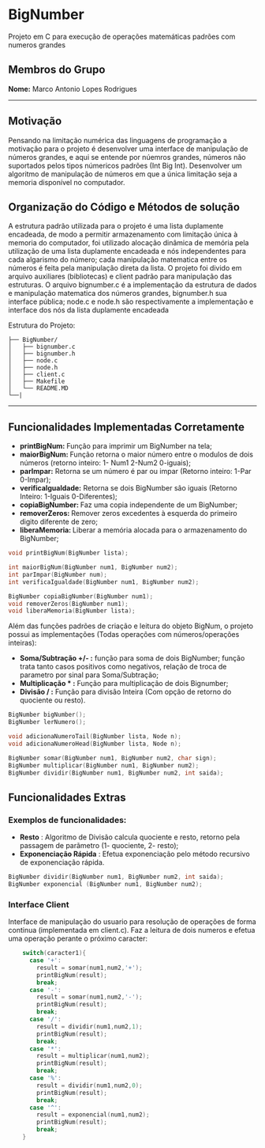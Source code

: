 # BigNumber

Projeto em C para execução de operações matemáticas padrões com numeros grandes


## Membros do Grupo

**Nome:**  Marco Antonio Lopes Rodrigues <br>

---

## Motivação

Pensando na limitação numérica das linguagens de programação a motivação para o projeto é desenvolver uma interface de manipulação de números grandes, e aqui se entende por núemros grandes, números não suportados pelos tipos númericos padrões (Int Big Int).
Desenvolver um algoritmo de manipulação de números em que a única limitação seja a memoria disponível no computador.


## Organização do Código e Métodos de solução

A estrutura padrão utilizada para o projeto é uma lista duplamente encadeada, de modo a permitir armazenamento com limitação única à memoria do computador, foi utilizado alocação dinâmica de memória pela utilização de uma lista duplamente encadeada e nós independentes para cada algarismo do número; cada manipulação matematica entre os números é feita pela manipulação direta da lista.
O projeto foi divido em arquivo auxiliares (bibliotecas) e client padrão para manipulação das estruturas. O arquivo bignumber.c é a implementação da estrutura de dados e manipulação matematica dos números grandes, bignumber.h sua interface pública; node.c e node.h são respectivamente a implementação e interface dos nós da lista duplamente encadeada

Estrutura do Projeto:

```project-folder/
├── BigNumber/
│   ├── bignumber.c
│   ├── bignumber.h
│   ├── node.c
│   ├── node.h
│   ├── client.c
│   ├── Makefile
│   └── README.MD
└──|
```

---

## Funcionalidades Implementadas Corretamente

- <b>printBigNum: </b> Função para imprimir um BigNumber na tela;
- <b>maiorBigNum: </b> Função retorna o maior número entre o modulos de dois números (retorno inteiro: 1- Num1 2-Num2 0-iguais);
- <b>parImpar:</b> Retorna se um número é par ou impar (Retorno inteiro: 1-Par 0-Impar);
- <b>verificaIgualdade:</b> Retorna se dois BigNumber são iguais (Retorno Inteiro: 1-Iguais 0-Diferentes);
- <b>copiaBigNumber: </b>Faz uma copia independente de um BigNumber;
- <b>removerZeros: </b>Remover zeros excedentes à esquerda do primeiro digito diferente de zero;
- <b>liberaMemoria: </b>Liberar a memória alocada para o armazenamento do BigNumber;

```c
void printBigNum(BigNumber lista);

int maiorBigNum(BigNumber num1, BigNumber num2);
int parImpar(BigNumber num);
int verificaIgualdade(BigNumber num1, BigNumber num2);

BigNumber copiaBigNumber(BigNumber num1);
void removerZeros(BigNumber num1);
void liberaMemoria(BigNumber lista);
```
Além das funções padrões de criação e leitura do objeto BigNum, o projeto possui  as implementações (Todas operações com números/operações inteiras):

- <b>Soma/Subtração +/- :</b> função para soma de dois BigNumber; função trata tanto casos positivos como negativos, relação de troca de parametro por sinal para Soma/Subtração;
- <b>Multiplicação * :</b> Função para multiplicação de dois Bignumber;
- <b>Divisão / :</b> Função para divisão Inteira (Com opção de retorno do quociente ou resto).
```c
BigNumber bigNumber();
BigNumber lerNumero();

void adicionaNumeroTail(BigNumber lista, Node n);
void adicionaNumeroHead(BigNumber lista, Node n);

BigNumber somar(BigNumber num1, BigNumber num2, char sign);
BigNumber multiplicar(BigNumber num1, BigNumber num2);
BigNumber dividir(BigNumber num1, BigNumber num2, int saida);
```
## Funcionalidades Extras

### Exemplos de funcionalidades:

- <b>Resto</b> : Algoritmo de Divisão calcula quociente e resto, retorno pela passagem de parãmetro (1- quociente, 2- resto);
- <b>Exponenciação Rápida</b> : Efetua exponenciação pelo método recursivo de exponenciação rápida.

```c
BigNumber dividir(BigNumber num1, BigNumber num2, int saida);
BigNumber exponencial (BigNumber num1, BigNumber num2);
```

### Interface Client

Interface de manipulação do usuario para resolução de operações de forma continua (implementada em client.c). Faz a leitura de dois numeros e efetua uma operação perante o próximo caracter:

```c
    switch(caracter1){
      case '+':
        result = somar(num1,num2,'+');
        printBigNum(result);
        break;
      case '-':
        result = somar(num1,num2,'-');
        printBigNum(result);
        break;
      case '/':
        result = dividir(num1,num2,1);
        printBigNum(result);
        break;
      case '*':
        result = multiplicar(num1,num2);
        printBigNum(result);
        break;
      case '%':
        result = dividir(num1,num2,0);
        printBigNum(result);
        break;
      case '^':
        result = exponencial(num1,num2);
        printBigNum(result);
        break;
    }
```
